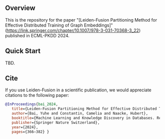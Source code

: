 
## Overview

This is the repository for the paper "[Leiden-Fusion Partitioning Method for Effective Distributed Training of Graph Embeddings]"(https://link.springer.com/chapter/10.1007/978-3-031-70368-3_22) published in ECML-PKDD 2024. 

## Quick Start

TBD.

## Cite

If you use Leiden-Fusion in a scientific publication, we would appreciate citations to the following paper:

```bibtex
@InProceedings{bai_2024,
   title={Leiden-Fusion Partitioning Method for Effective Distributed Training of Graph Embeddings},
   author={Bai, Yuhe and Constantin, Camelia and Naacke, Hubert},
   booktitle={Machine Learning and Knowledge Discovery in Databases. Research Track (ECML PKDD 2024)},
   publisher={Springer Nature Switzerland},
   year={2024},
   pages={366–382} }
```

